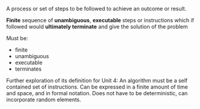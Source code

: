 A process or set of steps to be followed to achieve an outcome or result.

**Finite** sequence of **unambiguous**, **executable** steps or instructions which if followed would **ultimately terminate** and give the solution of the problem

Must be:
- finite
- unambiguous
- executable
- terminates

Further exploration of its definition for Unit 4:
An algorithm must be a self contained set of instructions.
Can be expressed in a finite amount of time and space, and in formal notation.
Does not have to be deterministic, can incorporate random elements.